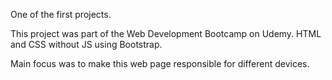 One of the first projects.

This project was part of the Web Development Bootcamp on Udemy.
HTML and CSS without JS using Bootstrap.

Main focus was to make this web page responsible for different devices.

